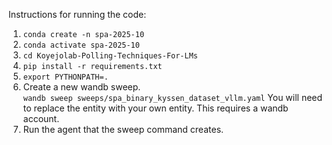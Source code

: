 Instructions for running the code:
1.  `conda create -n spa-2025-10`
2.  `conda activate spa-2025-10`
3.  `cd Koyejolab-Polling-Techniques-For-LMs`
4.  `pip install -r requirements.txt`
5.  `export PYTHONPATH=.`
6.  Create a new wandb sweep.  
`wandb sweep sweeps/spa_binary_kyssen_dataset_vllm.yaml`
You will need to replace the entity with your own entity.  This requires a wandb account.  
7.  Run the agent that the sweep command creates.  
